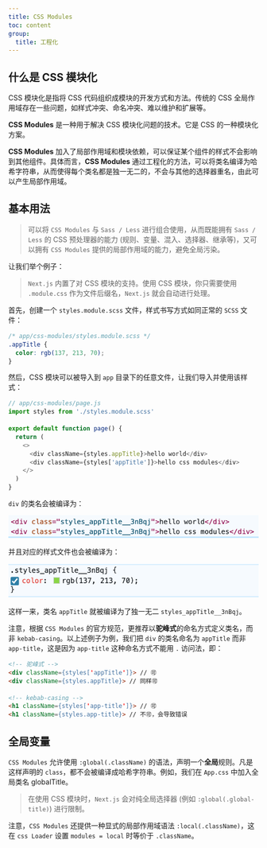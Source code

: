 ```yaml
---
title: CSS Modules
toc: content
group:
  title: 工程化
---
```


## 什么是 CSS 模块化

CSS 模块化是指将 CSS 代码组织成模块的开发方式和方法。传统的 CSS 全局作用域存在一些问题，如样式冲突、命名冲突、难以维护和扩展等。

**CSS Modules** 是一种用于解决 CSS 模块化问题的技术。它是 CSS 的一种模块化方案。

**CSS Modules** 加入了局部作用域和模块依赖，可以保证某个组件的样式不会影响到其他组件。具体而言，**CSS Modules** 通过工程化的方法，可以将类名编译为哈希字符串，从而使得每个类名都是独一无二的，不会与其他的选择器重名，由此可以产生局部作用域。

## 基本用法

> 可以将 `CSS Modules` 与 `Sass / Less` 进行组合使用，从而既能拥有 `Sass / Less` 的 CSS 预处理器的能力 (规则、变量、混入、选择器、继承等)，又可以拥有 `CSS Modules` 提供的局部作用域的能力，避免全局污染。

让我们举个例子：

> `Next.js` 内置了对 CSS 模块的支持。使用 CSS 模块，你只需要使用 `.module.css` 作为文件后缀名，`Next.js` 就会自动进行处理。

首先，创建一个 `styles.module.scss` 文件，样式书写方式如同正常的 `SCSS` 文件：

```scss
/* app/css-modules/styles.module.scss */
.appTitle {
  color: rgb(137, 213, 70);
}
```

然后，CSS 模块可以被导入到 `app` 目录下的任意文件，让我们导入并使用该样式：

```js
// app/css-modules/page.js
import styles from './styles.module.scss'

export default function page() {
  return (
    <>
      <div className={styles.appTitle}>hello world</div>
      <div className={styles['appTitle']}>hello css modules</div>
    </>
  )
}
```

`div` 的类名会被编译为：

![20240612175409](https://raw.githubusercontent.com/chuenwei0129/my-picgo-repo/master/me/20240612175409.png)

并且对应的样式文件也会被编译为：

![20240612175538](https://raw.githubusercontent.com/chuenwei0129/my-picgo-repo/master/me/20240612175538.png)

这样一来，类名 `appTitle` 就被编译为了独一无二 `styles_appTitle__3nBqj`。

注意，根据 `CSS Modules` 的官方规范，更推荐以**驼峰式**的命名方式定义类名，而非 `kebab-casing`。以上述例子为例，我们把 `div` 的类名命名为 `appTitle` 而非 `app-title`，这是因为 `app-title` 这种命名方式不能用 `.` 访问法，即：

```html
<!-- 驼峰式 -->
<div className={styles['appTitle']}> // 🉑️
<div className={styles.appTitle}> // 同样🉑️

<!-- kebab-casing -->
<h1 className={styles['app-title']}> // 🉑️
<h1 className={styles.app-title}> // 不🉑️，会导致错误
```

## 全局变量

`CSS Modules` 允许使用 `:global(.className)` 的语法，声明一个**全局**规则。凡是这样声明的 `class`，都不会被编译成哈希字符串。例如，我们在 `App.css` 中加入全局类名 globalTitle。

> 在使用 CSS 模块时，`Next.js` 会对纯全局选择器 (例如 `:global(.global-title)`) 进行限制。

注意，`CSS Modules` 还提供一种显式的局部作用域语法 `:local(.className)`，这在 `css Loader` 设置 `modules = local` 时等价于 `.className`。
